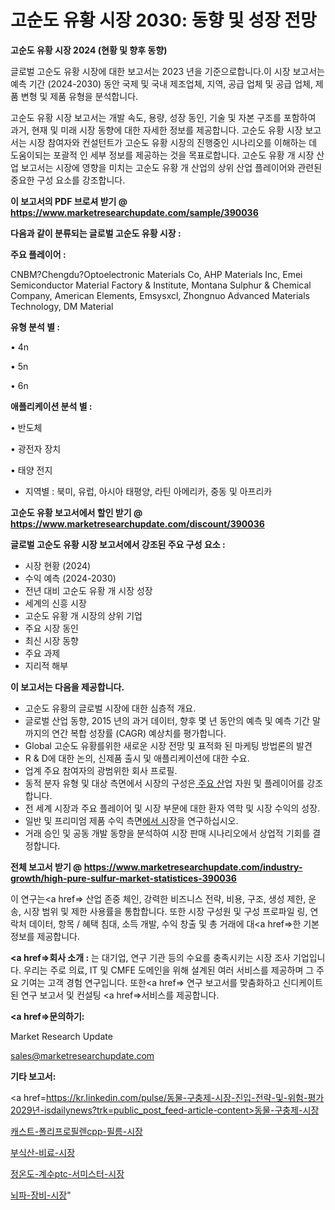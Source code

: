 # 고순도 유황 시장 2030: 동향 및 성장 전망

<strong>고순도 유황 시장 2024 (현황 및 향후 동향)</strong>

글로벌 고순도 유황 시장에 대한 보고서는 2023 년을 기준으로합니다.이 시장 보고서는 예측 기간 (2024-2030) 동안 국제 및 국내 제조업체, 지역, 공급 업체 및 공급 업체, 제품 변형 및 제품 유형을 분석합니다.

고순도 유황 시장 보고서는 개발 속도, 용량, 성장 동인, 기술 및 자본 구조를 포함하여 과거, 현재 및 미래 시장 동향에 대한 자세한 정보를 제공합니다. 고순도 유황 시장 보고서는 시장 참여자와 컨설턴트가 고순도 유황 시장의 진행중인 시나리오를 이해하는 데 도움이되는 포괄적 인 세부 정보를 제공하는 것을 목표로합니다. 고순도 유황 개 시장 산업 보고서는 시장에 영향을 미치는 고순도 유황 개 산업의 상위 산업 플레이어와 관련된 중요한 구성 요소를 강조합니다.



<strong>이 보고서의 PDF 브로셔 받기 @ <a href=https://www.marketresearchupdate.com/sample/390036>https://www.marketresearchupdate.com/sample/390036</a></strong>



<strong>다음과 같이 분류되는 글로벌 고순도 유황 시장 :</strong>



<strong>주요 플레이어 :</strong>

CNBM?Chengdu?Optoelectronic Materials Co, AHP Materials Inc, Emei Semiconductor Material Factory & Institute, Montana Sulphur & Chemical Company, American Elements, Emsysxcl, Zhongnuo Advanced Materials Technology, DM Material



<strong>유형 분석 별 :</strong>

• 4n

• 5n

• 6n



<strong>애플리케이션 분석 별 :</strong>

• 반도체

• 광전자 장치

• 태양 전지

<ul>
  <li>지역별 : 북미, 유럽, 아시아 태평양, 라틴 아메리카, 중동 및 아프리카</li>
</ul>


<strong>고순도 유황 보고서에서 할인 받기 @ <a href=https://www.marketresearchupdate.com/discount/390036>https://www.marketresearchupdate.com/discount/390036</a></strong>



<strong>글로벌 고순도 유황 시장 보고서에서 강조된 주요 구성 요소 :</strong>
<ul>
  <li>시장 현황 (2024)</li>
  <li>수익 예측 (2024-2030)</li>
  <li>전년 대비 고순도 유황 개 시장 성장</li>
  <li>세계의 신흥 시장</li>
  <li>고순도 유황 개 시장의 상위 기업</li>
  <li>주요 시장 동인</li>
  <li>최신 시장 동향</li>
  <li>주요 과제</li>
  <li>지리적 해부</li>
</ul>


<strong>이 보고서는 다음을 제공합니다.</strong>
<ul>
  <li>고순도 유황의 글로벌 시장에 대한 심층적 개요.</li>
  <li>글로벌 산업 동향, 2015 년의 과거 데이터, 향후 몇 년 동안의 예측 및 예측 기간 말까지의 연간 복합 성장률 (CAGR) 예상치를 평가합니다.</li>
  <li>Global 고순도 유황를위한 새로운 시장 전망 및 표적화 된 마케팅 방법론의 발견</li>
  <li>R &amp; D에 대한 논의, 신제품 출시 및 애플리케이션에 대한 수요.</li>
  <li>업계 주요 참여자의 광범위한 회사 프로필.</li>
  <li>동적 분자 유형 및 대상 측면에서 시장의 구성은<a href=> 주요 산</a>업 자원 및 플레이어를 강조합니다.</li>
  <li>전 세계 시장과 주요 플레이어 및 시장 부문에 대한 환자 역학 및 시장 수익의 성장.</li>
  <li>일반 및 프리미엄 제품 수익 측면<a href=>에서 시</a>장을 연구하십시오.</li>
  <li>거래 승인 및 공동 개발 동향을 분석하여 시장 판매 시나리오에서 상업적 기회를 결정합니다.</li>
</ul>



<strong>전체 보고서 받기 @ <a href=https://www.marketresearchupdate.com/industry-growth/high-pure-sulfur-market-statistices-390036>https://www.marketresearchupdate.com/industry-growth/high-pure-sulfur-market-statistices-390036</a></strong>

이 연구는<a href=> 산업 존중</a> 체인, 강력한 비즈니스 전략, 비용, 구조, 생성 제한, 운송, 시장 범위 및 제한 사용률을 통합합니다. 또한 시장 구성원 및 구성 프로파일 링, 연락처 데이터, 항목 / 혜택 침대, 소득 개발, 수익 창출 및 총 거래에 대<a href=>한 기본 </a>정보를 제공합니다.



<strong><a href=>회사 소</a>개 :</strong>
는 대기업, 연구 기관 등의 수요를 충족시키는 시장 조사 기업입니다. 우리는 주로 의료, IT 및 CMFE 도메인을 위해 설계된 여러 서비스를 제공하며 그 주요 기여는 고객 경험 연구입니다. 또한<a href=> 연구 보</a>고서를 맞춤화하고 신디케이트 된 연구 보고서 및 컨설팅 <a href=>서비스</a>를 제공합니다.



<strong><a href=>문의하기:</a></strong>

Market Research Update

sales@marketresearchupdate.com



<strong>기타 보고서:</strong>

<a href=https://kr.linkedin.com/pulse/동물-구충제-시장-진입-전략-및-위험-평가2029년-isdailynews?trk=public_post_feed-article-content>동물-구충제-시장</a>

<a href=https://www.linkedin.com/pulse/캐스트-폴리프로필렌cpp-필름-시장-현재-및-미래-성장-2029-data-dive-diaries-24-analysis/>캐스트-폴리프로필렌cpp-필름-시장</a>

<a href=https://www.linkedin.com/pulse/부식산-비료-시장-동향-및-성장-전망-trendsetters-talk-360-analysis-omz4f/>부식산-비료-시장</a>

<a href=https://www.linkedin.com/pulse/정온도-계수ptc-서미스터-시장-경쟁-분석-및-성장-잠재력-2029-e1xzf/>정온도-계수ptc-서미스터-시장</a>

<a href=https://www.linkedin.com/pulse/뇌파-장비-시장-규모-및-성장-2023-survey-spotlight-pro-24-analysis-fcszc/>뇌파-장비-시장</a>"
